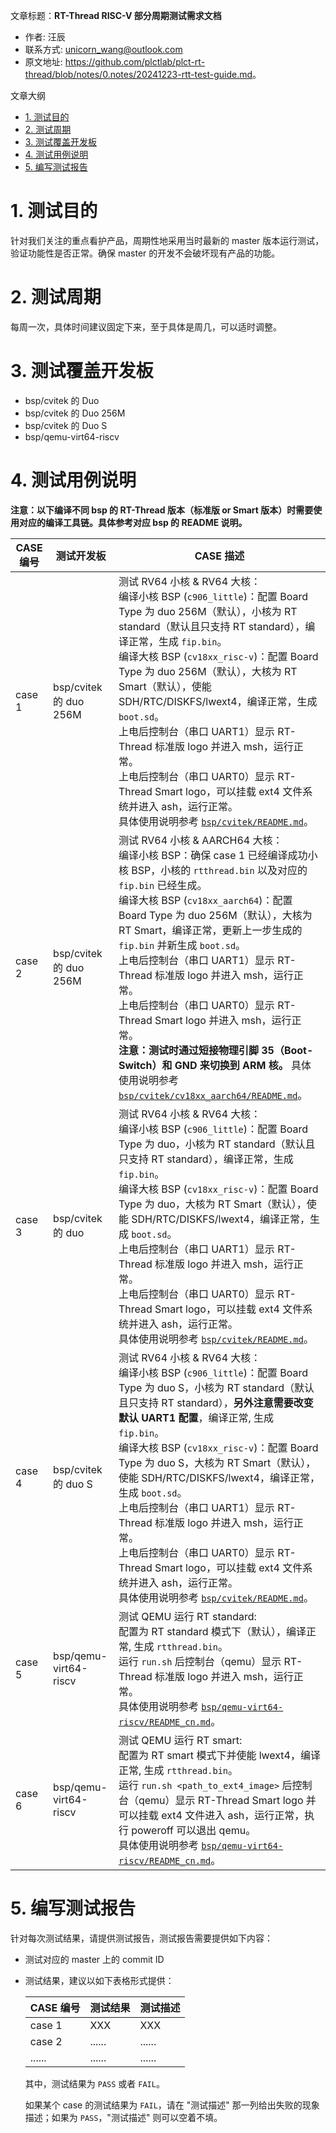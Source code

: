 文章标题：**RT-Thread RISC-V 部分周期测试需求文档**

- 作者: 汪辰
- 联系方式: <unicorn_wang@outlook.com>
- 原文地址: <https://github.com/plctlab/plct-rt-thread/blob/notes/0.notes/20241223-rtt-test-guide.md>。

文章大纲

<!-- TOC -->

- [1. 测试目的](#1-测试目的)
- [2. 测试周期](#2-测试周期)
- [3. 测试覆盖开发板](#3-测试覆盖开发板)
- [4. 测试用例说明](#4-测试用例说明)
- [5. 编写测试报告](#5-编写测试报告)

<!-- /TOC -->

# 1. 测试目的

针对我们关注的重点看护产品，周期性地采用当时最新的 master 版本运行测试，验证功能性是否正常。确保 master 的开发不会破坏现有产品的功能。

# 2. 测试周期

每周一次，具体时间建议固定下来，至于具体是周几，可以适时调整。

# 3. 测试覆盖开发板

- bsp/cvitek 的 Duo
- bsp/cvitek 的 Duo 256M
- bsp/cvitek 的 Duo S
- bsp/qemu-virt64-riscv

# 4. 测试用例说明

**注意：以下编译不同 bsp 的 RT-Thread 版本（标准版 or Smart 版本）时需要使用对应的编译工具链。具体参考对应 bsp 的 README 说明。**

| CASE 编号 | 测试开发板            | CASE 描述 |
|-----------|-----------------------|-----------|
|case 1     |bsp/cvitek 的 duo 256M |测试 RV64 小核 & RV64 大核：</br>编译小核 BSP (`c906_little`)：配置 Board Type 为 duo 256M（默认），小核为 RT standard（默认且只支持 RT standard），编译正常，生成 `fip.bin`。</br>编译大核 BSP (`cv18xx_risc-v`)：配置 Board Type 为 duo 256M（默认），大核为 RT Smart（默认），使能 SDH/RTC/DISKFS/lwext4，编译正常，生成 `boot.sd`。</br>上电后控制台（串口 UART1）显示 RT-Thread 标准版 logo 并进入 msh，运行正常。</br>上电后控制台（串口 UART0）显示 RT-Thread Smart logo，可以挂载 ext4 文件系统并进入 ash，运行正常。</br>具体使用说明参考 [`bsp/cvitek/README.md`][1]。|
|case 2     |bsp/cvitek 的 duo 256M |测试 RV64 小核 & AARCH64 大核：</br>编译小核 BSP：确保 case 1 已经编译成功小核 BSP，小核的 `rtthread.bin` 以及对应的 `fip.bin` 已经生成。</br>编译大核 BSP (`cv18xx_aarch64`)：配置 Board Type 为 duo 256M（默认），大核为 RT Smart，编译正常，更新上一步生成的 `fip.bin` 并新生成 `boot.sd`。</br>上电后控制台（串口 UART1）显示 RT-Thread 标准版 logo 并进入 msh，运行正常。</br>上电后控制台（串口 UART0）显示 RT-Thread Smart logo 并进入 msh，运行正常。</br>**注意：测试时通过短接物理引脚 35（Boot-Switch）和 GND 来切换到 ARM 核。** 具体使用说明参考 [`bsp/cvitek/cv18xx_aarch64/README.md`][3]。|
|case 3     |bsp/cvitek 的 duo      |测试 RV64 小核 & RV64 大核：</br>编译小核 BSP (`c906_little`)：配置 Board Type 为 duo，小核为 RT standard（默认且只支持 RT standard），编译正常，生成 `fip.bin`。</br>编译大核 BSP (`cv18xx_risc-v`)：配置 Board Type 为 duo，大核为 RT Smart（默认），使能 SDH/RTC/DISKFS/lwext4，编译正常，生成 `boot.sd`。</br>上电后控制台（串口 UART1）显示 RT-Thread 标准版 logo 并进入 msh，运行正常。</br>上电后控制台（串口 UART0）显示 RT-Thread Smart logo，可以挂载 ext4 文件系统并进入 ash，运行正常。</br>具体使用说明参考 [`bsp/cvitek/README.md`][1]。|
|case 4     |bsp/cvitek 的 duo S    |测试 RV64 小核 & RV64 大核：</br>编译小核 BSP (`c906_little`)：配置 Board Type 为 duo S，小核为 RT standard（默认且只支持 RT standard），**另外注意需要改变默认 UART1 配置**，编译正常, 生成 `fip.bin`。</br>编译大核 BSP (`cv18xx_risc-v`)：配置 Board Type 为 duo S，大核为 RT Smart（默认），使能 SDH/RTC/DISKFS/lwext4，编译正常，生成 `boot.sd`。</br>上电后控制台（串口 UART1）显示 RT-Thread 标准版 logo 并进入 msh，运行正常。</br>上电后控制台（串口 UART0）显示 RT-Thread Smart logo，可以挂载 ext4 文件系统并进入 ash，运行正常。</br>具体使用说明参考 [`bsp/cvitek/README.md`][1]。|
|case 5     |bsp/qemu-virt64-riscv  |测试 QEMU 运行 RT standard: </br>配置为 RT standard 模式下（默认），编译正常, 生成 `rtthread.bin`。</br>运行 `run.sh` 后控制台（qemu）显示 RT-Thread 标准版 logo 并进入 msh，运行正常。</br>具体使用说明参考 [`bsp/qemu-virt64-riscv/README_cn.md`][2]。|
|case 6     |bsp/qemu-virt64-riscv  |测试 QEMU 运行 RT smart: </br>配置为 RT smart 模式下并使能 lwext4，编译正常, 生成 `rtthread.bin`。</br>运行 `run.sh <path_to_ext4_image>` 后控制台（qemu）显示 RT-Thread Smart logo 并可以挂载 ext4 文件进入 ash，运行正常，执行 poweroff 可以退出 qemu。</br>具体使用说明参考 [`bsp/qemu-virt64-riscv/README_cn.md`][2]。|

# 5. 编写测试报告

针对每次测试结果，请提供测试报告，测试报告需要提供如下内容：

- 测试对应的 master 上的 commit ID

- 测试结果，建议以如下表格形式提供：

  | CASE 编号 | 测试结果 | 测试描述 |
  |-----------|----------|----------|
  | case 1    | XXX      | XXX      |
  | case 2    | ......   | ......   |
  | ......    | ......   | ......   |

  其中，测试结果为 `PASS` 或者 `FAIL`。

  如果某个 case 的测试结果为 `FAIL`，请在 "测试描述" 那一列给出失败的现象描述；如果为 `PASS`，"测试描述" 则可以空着不填。

[1]:https://github.com/RT-Thread/rt-thread/blob/master/bsp/cvitek/README.md
[2]:https://github.com/RT-Thread/rt-thread/blob/master/bsp/qemu-virt64-riscv/README_cn.md
[3]:https://github.com/RT-Thread/rt-thread/blob/master/bsp/cvitek/cv18xx_aarch64/README.md